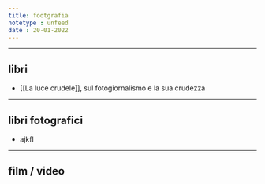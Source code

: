 ```yaml
---
title: footgrafia
notetype : unfeed
date : 20-01-2022
---
```


---
## libri

- [[La luce crudele]], sul fotogiornalismo e la sua crudezza

---
## libri fotografici

- ajkfl

---
## film / video